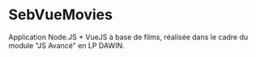 # SebVueMovies

Application Node.JS + VueJS à base de films, réalisée dans le cadre du module "JS Avancé" en LP DAWIN.
